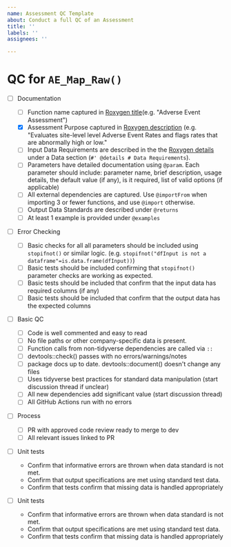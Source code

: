 ```yaml
---
name: Assessment QC Template
about: Conduct a full QC of an Assessment
title: ''
labels: ''
assignees: ''

---
```


# QC for `AE_Map_Raw()`

- [ ] Documentation
    - [ ] Function name captured in [Roxygen title](https://cran.r-project.org/web/packages/roxygen2/vignettes/rd.html#the-description-block)(e.g. "Adverse Event Assessment")
    - [x] Assessment Purpose captured in [Roxygen description](https://cran.r-project.org/web/packages/roxygen2/vignettes/rd.html#the-description-block) (e.g. "Evaluates site-level level Adverse Event Rates and flags rates that are abnormally high or low."
    - [ ] Input Data Requirements are described in the the [Roxygen details](https://cran.r-project.org/web/packages/roxygen2/vignettes/rd.html#the-description-block) under a Data section (`#' @details # Data Requirements`).
    - [ ] Parameters have detailed documentation using `@param`. Each parameter should include: parameter name, brief description, usage details, the default value (if any), is it required, list of valid options (if applicable)
    - [ ] All external dependencies are captured. Use `@importFrom` when importing 3 or fewer functions, and use `@import` otherwise. 
    - [ ] Output Data Standards are described under `@returns`
    - [ ] At least 1 example is provided under `@examples`
- [ ] Error Checking
    - [ ]  Basic checks for all all parameters should be included using `stopifnot()` or similar logic. (e.g. `stopifnot("dfInput is not a dataframe"=is.data.frame(dfInput))`)
    - [ ] Basic tests should be included confirming that `stopifnot()` parameter checks are working as expected. 
    - [ ] Basic tests should be included that confirm that the input data has required columns (if any)
    - [ ] Basic tests should be included that confirm that the output data has the expected columns
- [ ] Basic QC
    - [ ] Code is well commented and easy to read
    - [ ] No file paths or other company-specific data is present. 
    - [ ] Function calls from non-tidyverse dependencies are called via `::`
    - [ ] devtools::check() passes with no errors/warnings/notes
    - [ ] package docs up to date. devtools::document() doesn't change any files
    - [ ] Uses tidyverse best practices for standard data manipulation (start discussion thread if unclear)
    - [ ] All new dependencies add significant value (start discussion thread)
    - [ ] All GitHub Actions run with no errors
- [ ] Process
    - [ ] PR with approved code review ready to merge to dev
    - [ ] All relevant issues linked to PR
- [ ] Unit tests
    - Confirm that informative errors are thrown when data standard is not met. 
    - Confirm that output specifications are met using standard test data. 
    - Confirm that tests confirm that missing data is handled appropriately

- [ ] Unit tests
    - Confirm that informative errors are thrown when data standard is not met. 
    - Confirm that output specifications are met using standard test data. 
    - Confirm that tests confirm that missing data is handled appropriately
